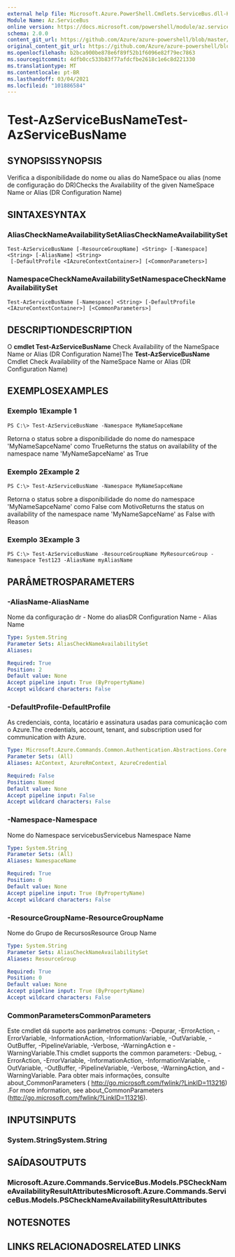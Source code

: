 ```yaml
---
external help file: Microsoft.Azure.PowerShell.Cmdlets.ServiceBus.dll-Help.xml
Module Name: Az.ServiceBus
online version: https://docs.microsoft.com/powershell/module/az.servicebus/test-azservicebusname
schema: 2.0.0
content_git_url: https://github.com/Azure/azure-powershell/blob/master/src/ServiceBus/ServiceBus/help/Test-AzServiceBusName.md
original_content_git_url: https://github.com/Azure/azure-powershell/blob/master/src/ServiceBus/ServiceBus/help/Test-AzServiceBusName.md
ms.openlocfilehash: b2bca900be878e6f89f52b1f6096e82f79ec7863
ms.sourcegitcommit: 4dfb0cc533b83f77afdcfbe2618c1e6c8d221330
ms.translationtype: MT
ms.contentlocale: pt-BR
ms.lasthandoff: 03/04/2021
ms.locfileid: "101886584"
---
```

# <span data-ttu-id="e1557-101">Test-AzServiceBusName</span><span class="sxs-lookup"><span data-stu-id="e1557-101">Test-AzServiceBusName</span></span>

## <span data-ttu-id="e1557-102">SYNOPSIS</span><span class="sxs-lookup"><span data-stu-id="e1557-102">SYNOPSIS</span></span>
<span data-ttu-id="e1557-103">Verifica a disponibilidade do nome ou alias do NameSpace ou alias (nome de configuração do DR)</span><span class="sxs-lookup"><span data-stu-id="e1557-103">Checks the Availability of the given NameSpace Name or Alias (DR Configuration Name)</span></span> 

## <span data-ttu-id="e1557-104">SINTAXE</span><span class="sxs-lookup"><span data-stu-id="e1557-104">SYNTAX</span></span>

### <span data-ttu-id="e1557-105">AliasCheckNameAvailabilitySet</span><span class="sxs-lookup"><span data-stu-id="e1557-105">AliasCheckNameAvailabilitySet</span></span>
```
Test-AzServiceBusName [-ResourceGroupName] <String> [-Namespace] <String> [-AliasName] <String>
 [-DefaultProfile <IAzureContextContainer>] [<CommonParameters>]
```

### <span data-ttu-id="e1557-106">NamespaceCheckNameAvailabilitySet</span><span class="sxs-lookup"><span data-stu-id="e1557-106">NamespaceCheckNameAvailabilitySet</span></span>
```
Test-AzServiceBusName [-Namespace] <String> [-DefaultProfile <IAzureContextContainer>] [<CommonParameters>]
```

## <span data-ttu-id="e1557-107">DESCRIPTION</span><span class="sxs-lookup"><span data-stu-id="e1557-107">DESCRIPTION</span></span>
<span data-ttu-id="e1557-108">O **cmdlet Test-AzServiceBusName** Check Availability of the NameSpace Name or Alias (DR Configuration Name)</span><span class="sxs-lookup"><span data-stu-id="e1557-108">The **Test-AzServiceBusName** Cmdlet Check Availability of the NameSpace Name or Alias (DR Configuration Name)</span></span>

## <span data-ttu-id="e1557-109">EXEMPLOS</span><span class="sxs-lookup"><span data-stu-id="e1557-109">EXAMPLES</span></span>

### <span data-ttu-id="e1557-110">Exemplo 1</span><span class="sxs-lookup"><span data-stu-id="e1557-110">Example 1</span></span>
```
PS C:\> Test-AzServiceBusName -Namespace MyNameSapceName
```

<span data-ttu-id="e1557-111">Retorna o status sobre a disponibilidade do nome do namespace 'MyNameSapceName' como True</span><span class="sxs-lookup"><span data-stu-id="e1557-111">Returns the status on availability of the namespace name 'MyNameSapceName' as True</span></span>

### <span data-ttu-id="e1557-112">Exemplo 2</span><span class="sxs-lookup"><span data-stu-id="e1557-112">Example 2</span></span>
```
PS C:\> Test-AzServiceBusName -Namespace MyNameSapceName
```

<span data-ttu-id="e1557-113">Retorna o status sobre a disponibilidade do nome do namespace 'MyNameSapceName' como False com Motivo</span><span class="sxs-lookup"><span data-stu-id="e1557-113">Returns the status on availability of the namespace name 'MyNameSapceName' as False with Reason</span></span>

### <span data-ttu-id="e1557-114">Exemplo 3</span><span class="sxs-lookup"><span data-stu-id="e1557-114">Example 3</span></span>
```
PS C:\> Test-AzServiceBusName -ResourceGroupName MyResourceGroup -Namespace Test123 -AliasName myAliasName
```

## <span data-ttu-id="e1557-115">PARÂMETROS</span><span class="sxs-lookup"><span data-stu-id="e1557-115">PARAMETERS</span></span>

### <span data-ttu-id="e1557-116">-AliasName</span><span class="sxs-lookup"><span data-stu-id="e1557-116">-AliasName</span></span>
<span data-ttu-id="e1557-117">Nome da configuração dr - Nome do alias</span><span class="sxs-lookup"><span data-stu-id="e1557-117">DR Configuration Name - Alias Name</span></span>

```yaml
Type: System.String
Parameter Sets: AliasCheckNameAvailabilitySet
Aliases:

Required: True
Position: 2
Default value: None
Accept pipeline input: True (ByPropertyName)
Accept wildcard characters: False
```

### <span data-ttu-id="e1557-118">-DefaultProfile</span><span class="sxs-lookup"><span data-stu-id="e1557-118">-DefaultProfile</span></span>
<span data-ttu-id="e1557-119">As credenciais, conta, locatário e assinatura usadas para comunicação com o Azure.</span><span class="sxs-lookup"><span data-stu-id="e1557-119">The credentials, account, tenant, and subscription used for communication with Azure.</span></span>

```yaml
Type: Microsoft.Azure.Commands.Common.Authentication.Abstractions.Core.IAzureContextContainer
Parameter Sets: (All)
Aliases: AzContext, AzureRmContext, AzureCredential

Required: False
Position: Named
Default value: None
Accept pipeline input: False
Accept wildcard characters: False
```

### <span data-ttu-id="e1557-120">-Namespace</span><span class="sxs-lookup"><span data-stu-id="e1557-120">-Namespace</span></span>
<span data-ttu-id="e1557-121">Nome do Namespace servicebus</span><span class="sxs-lookup"><span data-stu-id="e1557-121">Servicebus Namespace Name</span></span>

```yaml
Type: System.String
Parameter Sets: (All)
Aliases: NamespaceName

Required: True
Position: 0
Default value: None
Accept pipeline input: True (ByPropertyName)
Accept wildcard characters: False
```

### <span data-ttu-id="e1557-122">-ResourceGroupName</span><span class="sxs-lookup"><span data-stu-id="e1557-122">-ResourceGroupName</span></span>
<span data-ttu-id="e1557-123">Nome do Grupo de Recursos</span><span class="sxs-lookup"><span data-stu-id="e1557-123">Resource Group Name</span></span>

```yaml
Type: System.String
Parameter Sets: AliasCheckNameAvailabilitySet
Aliases: ResourceGroup

Required: True
Position: 0
Default value: None
Accept pipeline input: True (ByPropertyName)
Accept wildcard characters: False
```

### <span data-ttu-id="e1557-124">CommonParameters</span><span class="sxs-lookup"><span data-stu-id="e1557-124">CommonParameters</span></span>
<span data-ttu-id="e1557-125">Este cmdlet dá suporte aos parâmetros comuns: -Depurar, -ErrorAction, -ErrorVariable, -InformationAction, -InformationVariable, -OutVariable, -OutBuffer, -PipelineVariable, -Verbose, -WarningAction e -WarningVariable.</span><span class="sxs-lookup"><span data-stu-id="e1557-125">This cmdlet supports the common parameters: -Debug, -ErrorAction, -ErrorVariable, -InformationAction, -InformationVariable, -OutVariable, -OutBuffer, -PipelineVariable, -Verbose, -WarningAction, and -WarningVariable.</span></span> <span data-ttu-id="e1557-126">Para obter mais informações, consulte about_CommonParameters ( http://go.microsoft.com/fwlink/?LinkID=113216) .</span><span class="sxs-lookup"><span data-stu-id="e1557-126">For more information, see about_CommonParameters (http://go.microsoft.com/fwlink/?LinkID=113216).</span></span>

## <span data-ttu-id="e1557-127">INPUTS</span><span class="sxs-lookup"><span data-stu-id="e1557-127">INPUTS</span></span>

### <span data-ttu-id="e1557-128">System.String</span><span class="sxs-lookup"><span data-stu-id="e1557-128">System.String</span></span>

## <span data-ttu-id="e1557-129">SAÍDAS</span><span class="sxs-lookup"><span data-stu-id="e1557-129">OUTPUTS</span></span>

### <span data-ttu-id="e1557-130">Microsoft.Azure.Commands.ServiceBus.Models.PSCheckNameAvailabilityResultAttributes</span><span class="sxs-lookup"><span data-stu-id="e1557-130">Microsoft.Azure.Commands.ServiceBus.Models.PSCheckNameAvailabilityResultAttributes</span></span>

## <span data-ttu-id="e1557-131">NOTES</span><span class="sxs-lookup"><span data-stu-id="e1557-131">NOTES</span></span>

## <span data-ttu-id="e1557-132">LINKS RELACIONADOS</span><span class="sxs-lookup"><span data-stu-id="e1557-132">RELATED LINKS</span></span>
